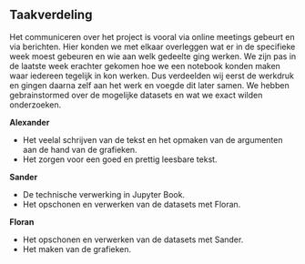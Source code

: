 ## Taakverdeling

Het communiceren over het project is vooral via online meetings gebeurt en via berichten. Hier konden we met elkaar overleggen wat er in de specifieke week moest gebeuren en wie aan welk gedeelte ging werken. We zijn pas in de laatste week erachter gekomen hoe we een notebook konden maken waar iedereen tegelijk in kon werken. Dus verdeelden wij eerst de werkdruk en gingen daarna zelf aan het werk en voegde dit later samen. We hebben gebrainstormed over de mogelijke datasets en wat we exact wilden onderzoeken. 

**Alexander**

- Het veelal schrijven van de tekst en het opmaken van de argumenten aan de hand van de grafieken.
- Het zorgen voor een goed en prettig leesbare tekst.

**Sander**

- De technische verwerking in Jupyter Book.
- Het opschonen en verwerken van de datasets met Floran. 

**Floran**

- Het opschonen en verwerken van de datasets met Sander.
- Het maken van de grafieken. 